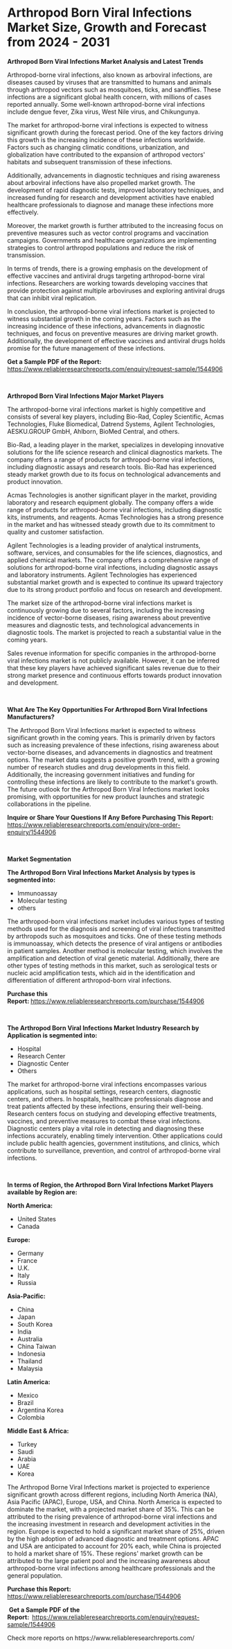 <p><h1>Arthropod Born Viral Infections Market Size, Growth and Forecast from 2024 - 2031</h1></p><p><strong>Arthropod Born Viral Infections Market Analysis and Latest Trends</strong></p>
<p><p>Arthropod-borne viral infections, also known as arboviral infections, are diseases caused by viruses that are transmitted to humans and animals through arthropod vectors such as mosquitoes, ticks, and sandflies. These infections are a significant global health concern, with millions of cases reported annually. Some well-known arthropod-borne viral infections include dengue fever, Zika virus, West Nile virus, and Chikungunya.</p><p>The market for arthropod-borne viral infections is expected to witness significant growth during the forecast period. One of the key factors driving this growth is the increasing incidence of these infections worldwide. Factors such as changing climatic conditions, urbanization, and globalization have contributed to the expansion of arthropod vectors' habitats and subsequent transmission of these infections.</p><p>Additionally, advancements in diagnostic techniques and rising awareness about arboviral infections have also propelled market growth. The development of rapid diagnostic tests, improved laboratory techniques, and increased funding for research and development activities have enabled healthcare professionals to diagnose and manage these infections more effectively.</p><p>Moreover, the market growth is further attributed to the increasing focus on preventive measures such as vector control programs and vaccination campaigns. Governments and healthcare organizations are implementing strategies to control arthropod populations and reduce the risk of transmission.</p><p>In terms of trends, there is a growing emphasis on the development of effective vaccines and antiviral drugs targeting arthropod-borne viral infections. Researchers are working towards developing vaccines that provide protection against multiple arboviruses and exploring antiviral drugs that can inhibit viral replication.</p><p>In conclusion, the arthropod-borne viral infections market is projected to witness substantial growth in the coming years. Factors such as the increasing incidence of these infections, advancements in diagnostic techniques, and focus on preventive measures are driving market growth. Additionally, the development of effective vaccines and antiviral drugs holds promise for the future management of these infections.</p></p>
<p><strong>Get a Sample PDF of the Report:&nbsp;</strong> <a href="https://www.reliableresearchreports.com/enquiry/request-sample/1544906">https://www.reliableresearchreports.com/enquiry/request-sample/1544906</a></p>
<p>&nbsp;</p>
<p><strong>Arthropod Born Viral Infections Major Market Players</strong></p>
<p><p>The arthropod-borne viral infections market is highly competitive and consists of several key players, including Bio-Rad, Copley Scientific, Acmas Technologies, Fluke Biomedical, Datrend Systems, Agilent Technologies, AESKU.GROUP GmbH, Ahlborn, BioMed Central, and others.</p><p>Bio-Rad, a leading player in the market, specializes in developing innovative solutions for the life science research and clinical diagnostics markets. The company offers a range of products for arthropod-borne viral infections, including diagnostic assays and research tools. Bio-Rad has experienced steady market growth due to its focus on technological advancements and product innovation.</p><p>Acmas Technologies is another significant player in the market, providing laboratory and research equipment globally. The company offers a wide range of products for arthropod-borne viral infections, including diagnostic kits, instruments, and reagents. Acmas Technologies has a strong presence in the market and has witnessed steady growth due to its commitment to quality and customer satisfaction.</p><p>Agilent Technologies is a leading provider of analytical instruments, software, services, and consumables for the life sciences, diagnostics, and applied chemical markets. The company offers a comprehensive range of solutions for arthropod-borne viral infections, including diagnostic assays and laboratory instruments. Agilent Technologies has experienced substantial market growth and is expected to continue its upward trajectory due to its strong product portfolio and focus on research and development.</p><p>The market size of the arthropod-borne viral infections market is continuously growing due to several factors, including the increasing incidence of vector-borne diseases, rising awareness about preventive measures and diagnostic tests, and technological advancements in diagnostic tools. The market is projected to reach a substantial value in the coming years.</p><p>Sales revenue information for specific companies in the arthropod-borne viral infections market is not publicly available. However, it can be inferred that these key players have achieved significant sales revenue due to their strong market presence and continuous efforts towards product innovation and development.</p></p>
<p>&nbsp;</p>
<p><strong>What Are The Key Opportunities For Arthropod Born Viral Infections Manufacturers?</strong></p>
<p><p>The Arthropod Born Viral Infections market is expected to witness significant growth in the coming years. This is primarily driven by factors such as increasing prevalence of these infections, rising awareness about vector-borne diseases, and advancements in diagnostics and treatment options. The market data suggests a positive growth trend, with a growing number of research studies and drug developments in this field. Additionally, the increasing government initiatives and funding for controlling these infections are likely to contribute to the market's growth. The future outlook for the Arthropod Born Viral Infections market looks promising, with opportunities for new product launches and strategic collaborations in the pipeline.</p></p>
<p><strong>Inquire or Share Your Questions If Any Before Purchasing This Report:</strong> <a href="https://www.reliableresearchreports.com/enquiry/pre-order-enquiry/1544906">https://www.reliableresearchreports.com/enquiry/pre-order-enquiry/1544906</a></p>
<p>&nbsp;</p>
<p><strong>Market Segmentation</strong></p>
<p><strong>The Arthropod Born Viral Infections Market Analysis by types is segmented into:</strong></p>
<p><ul><li>Immunoassay</li><li>Molecular testing</li><li>others</li></ul></p>
<p><p>The arthropod-born viral infections market includes various types of testing methods used for the diagnosis and screening of viral infections transmitted by arthropods such as mosquitoes and ticks. One of these testing methods is immunoassay, which detects the presence of viral antigens or antibodies in patient samples. Another method is molecular testing, which involves the amplification and detection of viral genetic material. Additionally, there are other types of testing methods in this market, such as serological tests or nucleic acid amplification tests, which aid in the identification and differentiation of different arthropod-born viral infections.</p></p>
<p><strong>Purchase this Report:&nbsp;</strong><a href="https://www.reliableresearchreports.com/purchase/1544906">https://www.reliableresearchreports.com/purchase/1544906</a></p>
<p>&nbsp;</p>
<p><strong>The Arthropod Born Viral Infections Market Industry Research by Application is segmented into:</strong></p>
<p><ul><li>Hospital</li><li>Research Center</li><li>Diagnostic Center</li><li>Others</li></ul></p>
<p><p>The market for arthropod-borne viral infections encompasses various applications, such as hospital settings, research centers, diagnostic centers, and others. In hospitals, healthcare professionals diagnose and treat patients affected by these infections, ensuring their well-being. Research centers focus on studying and developing effective treatments, vaccines, and preventive measures to combat these viral infections. Diagnostic centers play a vital role in detecting and diagnosing these infections accurately, enabling timely intervention. Other applications could include public health agencies, government institutions, and clinics, which contribute to surveillance, prevention, and control of arthropod-borne viral infections.</p></p>
<p>&nbsp;</p>
<p><strong>In terms of Region, the Arthropod Born Viral Infections Market Players available by Region are:</strong></p>
<p>
    <p> <strong> North America: </strong>
        <ul>
            <li>United States</li>
            <li>Canada</li>
        </ul>
        </p> 
    <p> <strong> Europe: </strong>
        <ul>
            <li>Germany</li>
            <li>France</li>
            <li>U.K.</li>
            <li>Italy</li>
            <li>Russia</li>
        </ul>
        </p> 
    <p> <strong> Asia-Pacific: </strong>
        <ul>
            <li>China</li>
            <li>Japan</li>
            <li>South Korea</li>
            <li>India</li>
            <li>Australia</li>
            <li>China Taiwan</li>
            <li>Indonesia</li>
            <li>Thailand</li>
            <li>Malaysia</li>
        </ul>
        </p> 
    <p> <strong> Latin America: </strong>
        <ul>
            <li>Mexico</li>
            <li>Brazil</li>
            <li>Argentina Korea</li>
            <li>Colombia</li>
        </ul>
        </p> 
    <p> <strong> Middle East & Africa: </strong>
        <ul>
            <li>Turkey</li>
            <li>Saudi</li>
            <li>Arabia</li>
            <li>UAE</li>
            <li>Korea</li>
        </ul>
    </p>
    </p>
<p><p>The Arthropod Borne Viral Infections market is projected to experience significant growth across different regions, including North America (NA), Asia Pacific (APAC), Europe, USA, and China. North America is expected to dominate the market, with a projected market share of 35%. This can be attributed to the rising prevalence of arthropod-borne viral infections and the increasing investment in research and development activities in the region. Europe is expected to hold a significant market share of 25%, driven by the high adoption of advanced diagnostic and treatment options. APAC and USA are anticipated to account for 20% each, while China is projected to hold a market share of 15%. These regions' market growth can be attributed to the large patient pool and the increasing awareness about arthropod-borne viral infections among healthcare professionals and the general population.</p></p>
<p><strong>Purchase this Report: </strong><a href="https://www.reliableresearchreports.com/purchase/1544906">https://www.reliableresearchreports.com/purchase/1544906</a></p>
<p>&nbsp;<strong>Get a Sample PDF of the Report:&nbsp;&nbsp;</strong><a href="https://www.reliableresearchreports.com/enquiry/request-sample/1544906">https://www.reliableresearchreports.com/enquiry/request-sample/1544906</a></p>
<p><strong></strong></p>
<p>Check more reports on https://www.reliableresearchreports.com/</p>